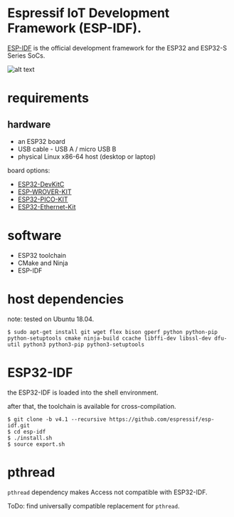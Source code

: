 # Espressif IoT Development Framework (ESP-IDF).

[ESP-IDF](https://github.com/espressif/esp-idf) is the official development framework for the ESP32 and ESP32-S Series SoCs.

![alt text](https://docs.espressif.com/projects/esp-idf/en/stable/_images/what-you-need1.png "ESP-IDF")

# requirements

## hardware

- an ESP32 board
- USB cable - USB A / micro USB B
- physical Linux x86-64 host (desktop or laptop)

board options:
- [ESP32-DevKitC](https://docs.espressif.com/projects/esp-idf/en/stable/hw-reference/get-started-devkitc.html)
- [ESP-WROVER-KIT](https://docs.espressif.com/projects/esp-idf/en/stable/hw-reference/get-started-wrover-kit.html)
- [ESP32-PICO-KIT](https://docs.espressif.com/projects/esp-idf/en/stable/hw-reference/get-started-pico-kit.html)
- [ESP32-Ethernet-Kit](https://docs.espressif.com/projects/esp-idf/en/stable/hw-reference/get-started-ethernet-kit.html)

# software

- ESP32 toolchain
- CMake and Ninja
- ESP-IDF

# host dependencies

note: tested on Ubuntu 18.04.
```
$ sudo apt-get install git wget flex bison gperf python python-pip python-setuptools cmake ninja-build ccache libffi-dev libssl-dev dfu-util python3 python3-pip python3-setuptools
```

# ESP32-IDF

the ESP32-IDF is loaded into the shell environment.

after that, the toolchain is available for cross-compilation.

```
$ git clone -b v4.1 --recursive https://github.com/espressif/esp-idf.git
$ cd esp-idf
$ ./install.sh
$ source export.sh
```

# pthread

`pthread` dependency makes Access not compatible with ESP32-IDF.

ToDo: find universally compatible replacement for `pthread`.

